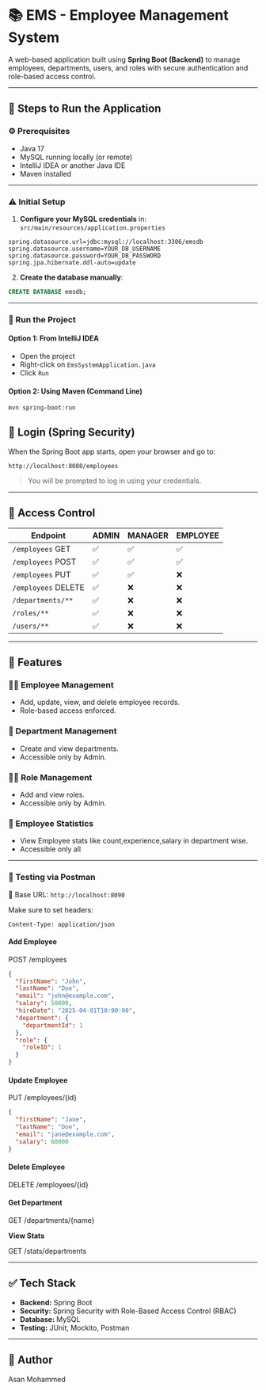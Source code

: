 # 📚 EMS - Employee Management System

A web-based application built using **Spring Boot (Backend)** to manage employees, departments, users, and roles with secure authentication and role-based access control.

---

## 🚀 Steps to Run the Application

### ⚙️ Prerequisites

- Java 17
- MySQL running locally (or remote)
- IntelliJ IDEA or another Java IDE
- Maven installed

---

### ⚠️ Initial Setup

1. **Configure your MySQL credentials** in:
   `src/main/resources/application.properties`

```properties
spring.datasource.url=jdbc:mysql://localhost:3306/emsdb
spring.datasource.username=YOUR_DB_USERNAME
spring.datasource.password=YOUR_DB_PASSWORD
spring.jpa.hibernate.ddl-auto=update
```

2. **Create the database manually**:

```sql
CREATE DATABASE emsdb;
```

---

### 🧪 Run the Project

#### Option 1: From IntelliJ IDEA

- Open the project
- Right-click on `EmsSystemApplication.java`
- Click `Run`

#### Option 2: Using Maven (Command Line)

```bash
mvn spring-boot:run
```

## 🔐 Login (Spring Security)

When the Spring Boot app starts, open your browser and go to:

```
http://localhost:8080/employees
```

> You will be prompted to log in using your credentials.

---

## 🔐 Access Control

| Endpoint            | ADMIN | MANAGER | EMPLOYEE |
| ------------------- | ----- | ------- | -------- |
| `/employees` GET    | ✅     | ✅       | ✅        |
| `/employees` POST   | ✅     | ✅       | ✅        |
| `/employees` PUT    | ✅     | ✅       | ❌        |
| `/employees` DELETE | ✅     | ❌       | ❌        |
| `/departments/**`   | ✅     | ❌       | ❌        |
| `/roles/**`         | ✅     | ❌       | ❌        |
| `/users/**`         | ✅     | ❌       | ❌        |

---

## 🧭 Features

### 👨‍💼 Employee Management

- Add, update, view, and delete employee records.
- Role-based access enforced.

### 🏢 Department Management

- Create and view departments.
- Accessible only by Admin.

### 🧑‍💼 Role Management

- Add and view roles.
- Accessible only by Admin.

### 👤 Employee Statistics

- View Employee stats like count,experience,salary in department wise.
- Accessible only all



---

### 🧪 Testing via Postman

🔹 Base URL: `http://localhost:8090`

Make sure to set headers:

```
Content-Type: application/json
```

#### Add Employee

POST /employees

```json
{
  "firstName": "John",
  "lastName": "Doe",
  "email": "john@example.com",
  "salary": 50000,
  "hireDate": "2025-04-01T10:00:00",
  "department": {
    "departmentId": 1
  },
  "role": {
    "roleID": 1
  }
}
```



#### Update Employee

PUT /employees/{id}

```json
{
  "firstName": "Jane",
  "lastName": "Doe",
  "email": "jane@example.com",
  "salary": 60000
}
```

#### Delete Employee

DELETE /employees/{id}

#### Get Department

GET /departments/{name}

**View Stats**

GET /stats/departments

---

## ✅ Tech Stack

- **Backend:** Spring Boot
- **Security:** Spring Security with Role-Based Access Control (RBAC)
- **Database:** MySQL
- **Testing:** JUnit, Mockito, Postman

---

## 📝 Author

Asan Mohammed

